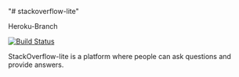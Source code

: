 "# stackoverflow-lite" 

Heroku-Branch

[![Build Status](https://travis-ci.org/joelethan/stackoverflow-lite.svg?branch=heroku)](https://travis-ci.org/joelethan/stackoverflow-lite)

StackOverflow-lite is a platform where people can ask questions and provide answers. 



